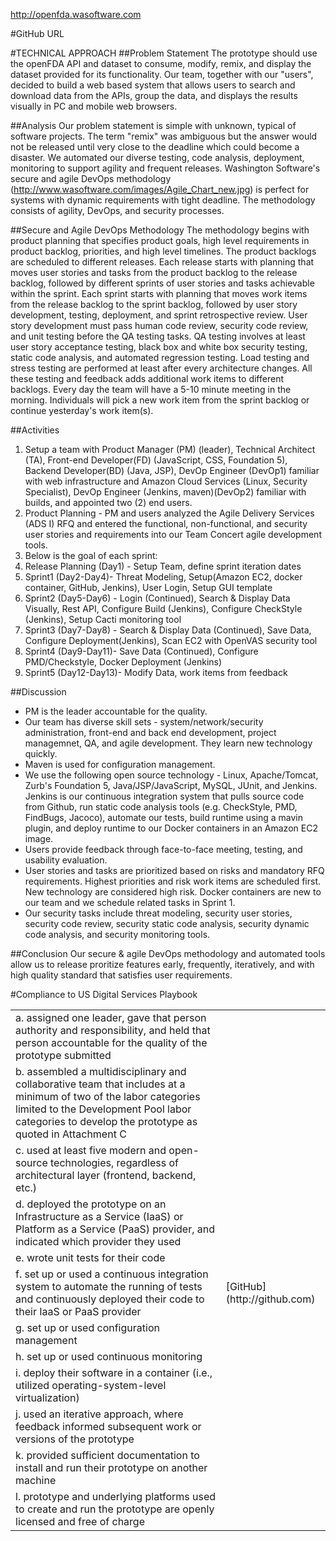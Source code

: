 http://openfda.wasoftware.com

#GitHub URL

#TECHNICAL APPROACH
##Problem Statement
   The prototype should use the openFDA API and dataset to consume, modify, remix, and display the dataset provided for its functionality. Our team, together with our "users", decided to build a web based system that allows users to search and download data from the APIs, group the data, and displays the results visually in PC and mobile web browsers. 

##Analysis
   Our problem statement is simple with unknown, typical of software projects. The term "remix" was ambiguous but the answer would not be released until very close to the deadline which could become a   disaster. We automated our diverse testing, code analysis, deployment, monitoring to support agility and frequent releases. Washington Software's secure and agile DevOps methodology (http://www.wasoftware.com/images/Agile_Chart_new.jpg) is perfect for systems with dynamic requirements with tight deadline. The methodology consists of agility, DevOps, and security processes.

##Secure and Agile DevOps Methodology
   The methodology begins with product planning that specifies product goals, high level requirements in product backlog, priorities, and high level timelines. The product backlogs are scheduled to different releases. Each release starts with planning that moves user stories and tasks from the product backlog to the release backlog, followed by different sprints of user stories and tasks achievable within the sprint. Each sprint starts with planning that moves work items from the release backlog to the sprint backlog, followed by user story development, testing, deployment, and sprint retrospective review. User story development must pass human code review, security code review, and unit testing before the QA testing tasks. QA testing involves at least user story acceptance testing, black box and white box security testing, static code analysis, and automated regression testing. Load testing and stress testing are performed at least after every architecture changes. All these testing and feedback adds additional work items to different backlogs. Every day the team will have a 5-10   minute meeting in the morning. Individuals will pick a new work item from the sprint backlog or continue yesterday's work item(s). 

##Activities
1. Setup a team with Product Manager (PM) (leader),  Technical Architect (TA), Front-end Developer(FD) (JavaScript, CSS, Foundation 5), Backend Developer(BD) (Java, JSP), DevOp Engineer (DevOp1) familiar with web infrastructure and Amazon Cloud Services (Linux, Security Specialist), DevOp Engineer (Jenkins, maven)(DevOp2) familiar with builds, and appointed two (2) end users.
2. Product Planning - PM and users analyzed the Agile Delivery Services (ADS I) RFQ and entered the functional, non-functional, and security user stories and requirements into our Team Concert agile development tools.
3. Below is the goal of each sprint:
  1. Release Planning (Day1) - Setup Team, define sprint iteration dates
  2. Sprint1 (Day2-Day4)- Threat Modeling, Setup(Amazon EC2, docker container, GitHub, Jenkins), User Login, Setup GUI template
  3. Sprint2 (Day5-Day6) - Login (Continued), Search & Display Data Visually, Rest API,  Configure Build (Jenkins), Configure CheckStyle (Jenkins), Setup Cacti monitoring tool
  4. Sprint3 (Day7-Day8) - Search & Display Data (Continued), Save Data, Configure Deployment(Jenkins), Scan EC2 with OpenVAS security tool
  5. Sprint4 (Day9-Day11)- Save Data (Continued), Configure PMD/Checkstyle, Docker Deployment (Jenkins)
  6. Sprint5 (Day12-Day13)- Modify Data, work items from feedback

##Discussion
* PM is the leader accountable for the quality. 
* Our team has diverse skill sets - system/network/security administration, front-end and back end development, project managemnet, QA, and agile development. They learn new technology quickly.
* Maven is used for configuration management.  
* We use the following open source technology - Linux, Apache/Tomcat, Zurb's Foundation 5, Java/JSP/JavaScript, MySQL, JUnit, and Jenkins. Jenkins is our continuous integration system that pulls source code from Github, run static code analysis tools (e.g. CheckStyle, PMD, FindBugs, Jacoco), automate our tests, build runtime using a mavin plugin, and deploy runtime to our Docker containers in an Amazon EC2 image. 
* Users provide feedback through face-to-face meeting, testing, and usability evaluation.  
* User stories and tasks are prioritized based on risks and mandatory RFQ requirements. Highest priorities and risk work items are scheduled first. New technology are considered high risk. Docker containers are new to our team and we schedule related tasks in Sprint 1.   
* Our security tasks include threat modeling, security user stories, security code review, security static code analysis, security dynamic code analysis, and security monitoring tools.

##Conclusion
Our secure & agile DevOps methodology and automated tools allow us to release proritize features early, frequently, iteratively, and with high quality standard that satisfies user requirements.

#Compliance to US Digital Services Playbook
<table>
<tr>
<td>a. assigned one leader, gave that person authority and responsibility, and held that person accountable for the quality of the prototype submitted</td>
<td></td>
</tr>

<tr>
<td>b. assembled a multidisciplinary and collaborative team that includes at a minimum of two of the labor categories limited to the Development Pool labor categories to develop the prototype as quoted in Attachment C
</td>
<td></td>
</tr>

<tr>
<td>c. used at least five modern and open-source technologies, regardless of architectural layer (frontend, backend, etc.)
</td>
<td></td>
</tr>

<tr>
<td>d. deployed the prototype on an Infrastructure as a Service (IaaS) or Platform as a Service (PaaS) provider, and indicated which provider they used
</td>
<td></td>
</tr>

<tr>
<td>e. wrote unit tests for their code
</td>
<td></td>
</tr>

<tr>
<td>f. set up or used a continuous integration system to automate the running of tests and continuously deployed their code to their IaaS or PaaS provider
</td>
<td>[GitHub](http://github.com)</td>
</tr>

<tr>
<td>g. set up or used configuration management
</td>
<td></td>
</tr>

<tr>
<td>h. set up or used continuous monitoring
</td>
<td></td>
</tr>

<tr>
<td>i. deploy their software in a container (i.e., utilized operating-system-level virtualization)
</td>
<td></td>
</tr>

<tr>
<td>j. used an iterative approach, where feedback informed subsequent work or versions of the prototype
</td>
<td></td>
</tr>

<tr>
<td>k. provided sufficient documentation to install and run their prototype on another machine
</td>
<td></td>
</tr>

<tr>
<td>l. prototype and underlying platforms used to create and run the prototype are openly licensed and free of charge
</td>
<td></td>
</tr>

</table>
